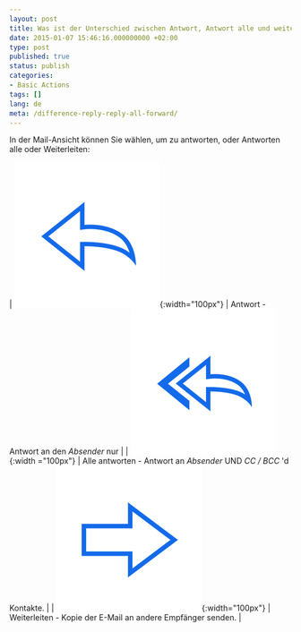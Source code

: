 ```yaml
---
layout: post
title: Was ist der Unterschied zwischen Antwort, Antwort alle und weiterleiten?
date: 2015-01-07 15:46:16.000000000 +02:00
type: post
published: true
status: publish
categories:
- Basic Actions
tags: []
lang: de
meta: /difference-reply-reply-all-forward/
---
```


In der Mail-Ansicht können Sie wählen, um zu antworten, oder Antworten alle oder Weiterleiten:

| ![](/assets/ic_action_wear_reply.png){:width="100px"} | Antwort - Antwort an den *Absender* nur |
| ![](/assets/ic_action_reply_all.png){:width ="100px"} | Alle antworten - Antwort an *Absender* UND *CC / BCC* 'd Kontakte. |
| ![](/assets/ic_action_forward.png){:width="100px"} | Weiterleiten - Kopie der E-Mail an andere Empfänger senden. |
